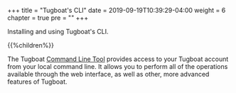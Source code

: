 +++
title = "Tugboat's CLI"
date = 2019-09-19T10:39:29-04:00
weight = 6
chapter = true
pre = "<b></b>"
+++

Installing and using Tugboat's CLI.

{{%children%}}

The Tugboat [Command Line Tool](https://dashboard.tugboatqa.com/downloads) provides access to your Tugboat account from
your local command line. It allows you to perform all of the operations available through the web interface, as well as
other, more advanced features of Tugboat.

